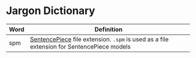 # Jargon Dictionary

| Word | Definition |
| ---- | ---- |
| spm | [SentencePiece](https://github.com/google/sentencepiece/) file extension. `.spm` is used as a file extension for SentencePiece models |
